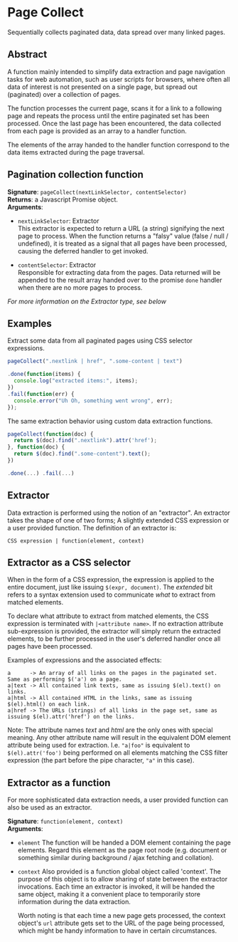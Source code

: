 # Page Collect
Sequentially collects paginated data, data spread over many linked pages.

Abstract
--------
A function mainly intended to simplify data extraction and page navigation tasks for web automation, such as user scripts for browsers, where often all data of interest is not presented on a single page, but spread out (paginated) over a collection of pages.

The function processes the current page, scans it for a link to a following page and repeats the process until the entire paginated set has been processed. Once the last page has been encountered, the data collected from each page is provided as an array to a handler function.

The elements of the array handed to the handler function correspond to the data items extracted during the page traversal.

Pagination collection function
------------------------------
**Signature**: `pageCollect(nextLinkSelector, contentSelector)`  
**Returns**: a Javascript Promise object.  
**Arguments**:

* `nextLinkSelector`: Extractor  
  This extractor is expected to return a URL (a string) signifying the next page to process. When the function returns a "falsy" value (false / null / undefined), it is treated as a signal that all pages have been processed, causing the deferred handler to get invoked.

* `contentSelector`: Extractor  
  Responsible for extracting data from the pages. Data returned will be appended to the result array handed over to the promise `done` handler when there are no more pages to process.

_For more information on the Extractor type, see below_

Examples
--------
Extract some data from all paginated pages using CSS selector expressions.
````javascript
pageCollect(".nextlink | href", ".some-content | text")

.done(function(items) {
  console.log("extracted items:", items);
})
.fail(function(err) {
  console.error("Uh Oh, something went wrong", err);
});
````

The same extraction behavior using custom data extraction functions.

````javascript
pageCollect(function(doc) {
  return $(doc).find(".nextlink").attr('href');
}, function(doc) {
  return $(doc).find(".some-content").text();
})

.done(...) .fail(...)
````

Extractor
---------
Data extraction is performed using the notion of an "extractor". An extractor takes the shape of one of two forms; A slightly extended CSS expression or a user provided function. The definition of an extractor is:

    CSS expression | function(element, context)

Extractor as a CSS selector
---------------------------
When in the form of a CSS expression, the expression is applied to the entire document, just like issuing `$(expr, document)`. The _extended_ bit refers to a syntax extension used to communicate *what* to extract from matched
elements.

To declare what attribute to extract from matched elements, the CSS expression is terminated with `|<attribute name>`. If no extraction attribute sub-expression is provided, the extractor will simply return the extracted elements, to be further processed in the user's deferred handler once all pages have been processed.

Examples of expressions and the associated effects:

    a      -> An array of all links on the pages in the paginated set. Same as performing $('a') on a page.
    a|text -> All contained link texts, same as issuing $(el).text() on links.
    a|html -> All contained HTML in the links, same as issuing $(el).html() on each link.
    a|href -> The URLs (strings) of all links in the page set, same as issuing $(el).attr('href') on the links.

Note: The attribute names _text_ and _html_ are the only ones with special meaning. Any other attribute name will result in the equivalent DOM element attribute being used for extraction. I.e. `"a|foo"` is equivalent to `$(el).attr('foo')` being performed on all elements matching the CSS filter expression (the part before the pipe character, `"a"` in this case).

Extractor as a function
-----------------------
For more sophisticated data extraction needs, a user provided function can also be used as an extractor.

**Signature**: `function(element, context)`  
**Arguments**:

* `element`
    The function will be handed a DOM element containing the page elements. Regard this element as the page root node (e.g. document or something similar during background / ajax fetching and collation).

* `context`
    Also provided is a function global object called 'context'. The purpose of this object is to allow sharing of state between the extractor invocations. Each time an extractor is invoked, it will be handed the same object, making it a convenient place to temporarily store information during the data extraction.

    Worth noting is that each time a new page gets processed, the context object's `url` attribute gets set to the URL of the page being processed, which might be handy information to have in certain circumstances.